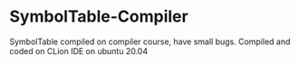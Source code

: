 # SymbolTable-Compiler
<font size=”10”> SymbolTable compiled on compiler course, have small bugs. Compiled and coded on CLion IDE on ubuntu 20.04 </font>


